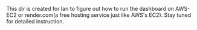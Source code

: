 This dir is created for Ian to figure out how to run the dashboard on AWS-EC2 or render.com(a free hosting service just like AWS's EC2). Stay tuned for detailed instruction.
